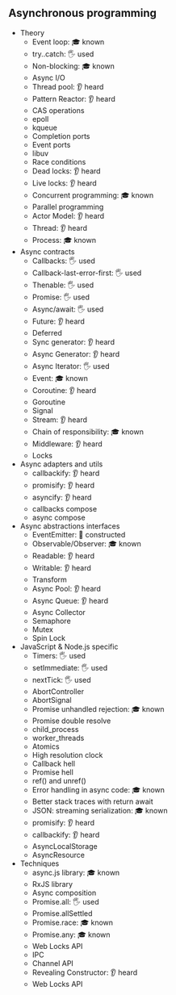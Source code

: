 ## Asynchronous programming

- Theory
  - Event loop: 🎓 known
  - try..catch: 🖐️ used
  - Non-blocking: 🎓 known
  - Async I/O
  - Thread pool: 👂 heard
  - Pattern Reactor: 👂 heard
  - CAS operations
  - epoll
  - kqueue
  - Completion ports
  - Event ports
  - libuv
  - Race conditions
  - Dead locks: 👂 heard
  - Live locks: 👂 heard
  - Concurrent programming: 🎓 known
  - Parallel programming
  - Actor Model: 👂 heard
  - Thread: 👂 heard
  - Process: 🎓 known
- Async contracts
  - Callbacks: 🖐️ used
  - Callback-last-error-first: 🖐️ used
  - Thenable: 🖐️ used
  - Promise: 🖐️ used
  - Async/await: 🖐️ used
  - Future: 👂 heard
  - Deferred
  - Sync generator: 👂 heard
  - Async Generator: 👂 heard
  - Async Iterator: 🖐️ used
  - Event: 🎓 known
  - Coroutine: 👂 heard
  - Goroutine
  - Signal
  - Stream: 👂 heard
  - Chain of responsibility: 🎓 known
  - Middleware: 👂 heard
  - Locks
- Async adapters and utils
  - callbackify: 👂 heard
  - promisify: 👂 heard
  - asyncify: 👂 heard
  - callbacks compose
  - async compose
- Async abstractions interfaces
  - EventEmitter: 🚀 constructed
  - Observable/Observer: 🎓 known
  - Readable: 👂 heard
  - Writable: 👂 heard
  - Transform
  - Async Pool: 👂 heard
  - Async Queue: 👂 heard
  - Async Collector
  - Semaphore
  - Mutex
  - Spin Lock
- JavaScript & Node.js specific
  - Timers: 🖐️ used
  - setImmediate: 🖐️ used
  - nextTick: 🖐️ used
  - AbortController
  - AbortSignal
  - Promise unhandled rejection: 🎓 known
  - Promise double resolve
  - child_process
  - worker_threads
  - Atomics
  - High resolution clock
  - Callback hell
  - Promise hell
  - ref() and unref()
  - Error handling in async code: 🎓 known
  - Better stack traces with return await
  - JSON: streaming serialization: 🎓 known
  - promisify: 👂 heard
  - callbackify: 👂 heard
  - AsyncLocalStorage
  - AsyncResource
- Techniques
  - async.js library: 🎓 known
  - RxJS library
  - Async composition
  - Promise.all: 🖐️ used
  - Promise.allSettled
  - Promise.race: 🎓 known
  - Promise.any: 🎓 known
  - Web Locks API
  - IPC
  - Channel API
  - Revealing Constructor: 👂 heard
  - Web Locks API
